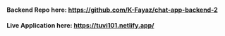 #### Backend Repo here: https://github.com/K-Fayaz/chat-app-backend-2
#### Live Application here: https://tuvi101.netlify.app/
